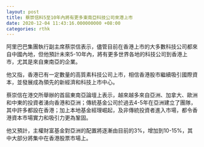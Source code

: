 ```yaml
---
layout: post
title: 蔡崇信料5至10年內將有更多東南亞科技公司來港上市
date: 2020-12-04 11:43:16.000000000 +08:00
categories: rthk
---
```


阿里巴巴集團執行副主席蔡崇信表示，儘管目前在香港上市的大多數科技公司都來自中國內地，但他預計未來5-10年內，將有更多世界各地的科技公司到香港上市，尤其是來自東南亞的企業。

他又指，香港已有一定數量的高質素科技公司上市，相信香港股市繼續吸引國際資本，並發展成為領先的新經濟和科技上市中心。

蔡崇信在港交所舉辦的首屆東南亞論壇上表示，越來越多來自亞洲、加拿大、歐洲和中東的投資者湧向香港和亞洲；傳統基金公司於過去4-5年在亞洲建立了團隊，其中許多都設在香港；加上本地基金經理崛起，及非傳統投資者進入市場，都令香港資本市場實力和吸引力更為鞏固。

他又預計，主權財富基金對亞洲的配置將逐漸由目前的3%，增加到10-15%，其中大部分將集中在香港股票市場上。
